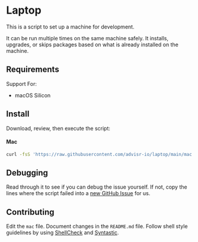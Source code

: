 Laptop
======

This is a script to set up a machine for development.

It can be run multiple times on the same machine safely.
It installs, upgrades, or skips packages
based on what is already installed on the machine.

Requirements
------------

Support For:

* macOS Silicon

Install
-------

Download, review, then execute the script:

#### Mac

```sh
curl -fsS 'https://raw.githubusercontent.com/advisr-io/laptop/main/mac' | sh
```

Debugging
---------

Read through it to see if you can debug the issue yourself.
If not, copy the lines where the script failed into a
[new GitHub Issue](https://github.com/advisr-io/laptop/issues/new) for us.

Contributing
------------

Edit the `mac` file.
Document changes in the `README.md` file.
Follow shell style guidelines by using [ShellCheck] and [Syntastic].

[ShellCheck]: http://www.shellcheck.net/about.html
[Syntastic]: https://github.com/scrooloose/syntastic
